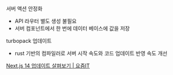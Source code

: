 서버 액션 안정화
- API 라우터 별도 생성 불필요
- 서버 컴포넌트에서 한 번에 데이터 베이스에 값을 저장

turbopack 업데이트
- rust 기반의 컴파일러로 서버 시작 속도와 코드 업데이트 반영 속도 개선



[Next.js 14 업데이트 살펴보기 | 요즘IT](https://yozm.wishket.com/magazine/detail/2324/)